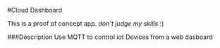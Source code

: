 #Cloud Dashboard

This is a proof of concept app. *don't judge my skills* :)


###Description
Use MQTT to control iot Devices from a web dasboard
